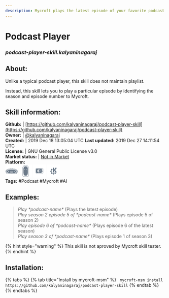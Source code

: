 ```yaml
--- 
description: Mycroft plays the latest episode of your favorite podcast
---
```


# Podcast Player  
### _podcast-player-skill.kalyaninagaraj_  
## About:  
Unlike a typical podcast player, this skill does not maintain playlist.

Instead, this skill lets you to play a particular episode by identifying the season and episode number to Mycroft.

## Skill information:  
**Github:** | [https://github.com/kalyaninagaraj/podcast-player-skill](https://github.com/kalyaninagaraj/podcast-player-skill)  
**Owner:** | [@kalyaninagaraj](https://github.com/kalyaninagaraj)  
**Created:** | 2019 Dec 18 13:05:04 UTC  **Last updated:** 2019 Dec 27 14:11:54 UTC  
**License:** | GNU General Public License v3.0  
**Market status:** | [Not in Market](https://market.mycroft.ai/skill/)  
**Platform:**  
 ![](../.gitbook/assets/mark-1-icon.png)  ![](../.gitbook/assets/mark-2-icon.png)  ![](../.gitbook/assets/picroft-icon.png)  ![](../.gitbook/assets/kde.png)   
**Tags:** \#Podcast \#Mycroft \#AI   
## Examples:  
> *Play \*podcast-name\** (Plays the latest episode)  
> *Play season 2 episode 5 of \*podcast-name\** (Plays episode 5 of season 2)  
> *Play episode 6 of \*podcast-name\** (Plays episode 6 of the latest season)  
> *Play season 3 of \*podcast-name\** (Plays episode 1 of season 3)  
  
{% hint style="warning" %}
This skill is not aproved by Mycroft skill tester.
{% endhint %}
    
## Installation:  
{% tabs %}
{% tab title="Install by mycroft-msm" %}
``` mycroft-msm install https://github.com/kalyaninagaraj/podcast-player-skill```
{% endtab %}
  {% endtabs %}
  